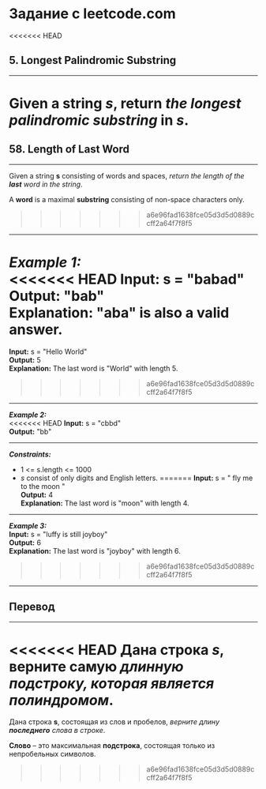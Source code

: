 # Задание с leetcode.com
<<<<<<< HEAD
## 5. Longest Palindromic Substring

---

Given a string *s*, return *the longest palindromic substring* in *s*.
=======
## 58. Length of Last Word

---

Given a string **s** consisting of words and spaces, *return the length of the ***last*** word in the string*.

A **word** is a maximal **substring** consisting of non-space characters only.
>>>>>>> a6e96fad1638fce05d3d5d0889ccff2a64f7f8f5

---

***Example 1:***</br>
<<<<<<< HEAD
**Input:** s = "babad"</br>
**Output:** "bab"</br>
**Explanation:** 
"aba" is also a valid answer.</br>
=======
**Input:** s = "Hello World"</br>
**Output:** 5</br>
**Explanation:** The last word is "World" with length 5.</br>
>>>>>>> a6e96fad1638fce05d3d5d0889ccff2a64f7f8f5

---

***Example 2:***</br>
<<<<<<< HEAD
**Input:** s = "cbbd"</br>
**Output:** "bb"</br>

---

***Constraints:***</br>
- 1 <= s.length <= 1000
- *s* consist of only digits and English letters.
=======
**Input:** s = "   fly me   to   the moon  "</br>
**Output:** 4</br>
**Explanation:** The last word is "moon" with length 4.</br>

---

***Example 3:***</br>
**Input:** s = "luffy is still joyboy"</br>
**Output:** 6</br>
**Explanation:** The last word is "joyboy" with length 6.</br>
>>>>>>> a6e96fad1638fce05d3d5d0889ccff2a64f7f8f5

---

## Перевод

---

<<<<<<< HEAD
Дана строка *s*, верните самую *длинную подстроку, которая является полиндромом*.
=======
Дана строка **s**, состоящая из слов и пробелов, *верните длину ***последнего*** слова в строке*.

**Слово** – это максимальная **подстрока**, состоящая только из непробельных символов.
>>>>>>> a6e96fad1638fce05d3d5d0889ccff2a64f7f8f5
